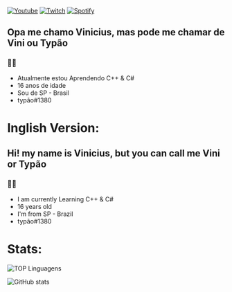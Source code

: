 <a href= https://www.youtube.com/channel/UCsY9wnUKRznPZy1L7jpZfnQ)>![Youtube](https://img.shields.io/badge/YouTube-FF0000?style=for-the-badge&logo=youtube&logoColor=white)</a>
<a href= https://www.twitch.tv/typaoo)>![Twitch](https://img.shields.io/badge/Twitch-9146FF?style=for-the-badge&logo=twitch&logoColor=white)</a>
<a href=https://open.spotify.com/user/czghl07of3mllegu3mgw96a90)>![Spotify](https://img.shields.io/badge/Spotify-1ED760?&style=for-the-badge&logo=spotify&logoColor=white)</a>

## Opa me chamo Vinicius, mas pode me chamar de Vini ou Typão
### 🤠🤙

- Atualmente estou Aprendendo C++ & C#
- 16 anos de idade
- Sou de SP - Brasil
- typão#1380




# Inglish Version:
## Hi! my name is Vinicius, but you can call me Vini or Typão
### 🤠🤙

- I am currently Learning C++ & C#
- 16 years old
- I'm from SP - Brazil
- typão#1380
⠀
# Stats:



![TOP Linguagens](https://github-readme-stats.vercel.app/api/top-langs/?username=typevs&layout=compact&theme=dracula)

![GitHub stats](https://github-readme-stats.vercel.app/api?username=typevs&show_icons=true&theme=dracula) 
  
  
